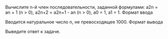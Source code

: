 Вычислите n-й член последовательности, заданной формулами:
a2n = an + 1 (n > 0),
a2n+2 = a2n+1 - an (n > 0),
a0 = 1,
a1 = 1.
Формат ввода

Вводится натуральное число n, не превосходящее 1000.
Формат вывода

Выведите ответ к задаче.